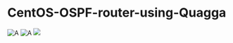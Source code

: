 # CentOS-OSPF-router-using-Quagga
![A](https://github.com/nu11secur1ty/CentOS-OSPF-router-using-Quagga/blob/master/photo/ospf.png)
![A](https://github.com/nu11secur1ty/CentOS-OSPF-router-using-Quagga/blob/master/photo/BGP.jpg)
[![](https://github.com/nu11secur1ty/CentOS-OSPF-router-using-Quagga/blob/master/photo/SUSE.png)](https://www.suse.com/support/kb/doc/?id=7001452)
